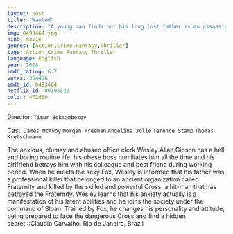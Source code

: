 ```yaml
---
layout: post
title: "Wanted"
description: "A young man finds out his long lost father is an assassin. When his father is murdered, the son is recruited into his father's old organization and trained by a man named Sloan to follow in his dad's footsteps..."
img: 0493464.jpg
kind: movie
genres: [Action,Crime,Fantasy,Thriller]
tags: Action Crime Fantasy Thriller 
language: English
year: 2008
imdb_rating: 6.7
votes: 354496
imdb_id: 0493464
netflix_id: 80195522
color: 472d30
---
```

Director: `Timur Bekmambetov`  

Cast: `James McAvoy` `Morgan Freeman` `Angelina Jolie` `Terence Stamp` `Thomas Kretschmann` 

The anxious, clumsy and abused office clerk Wesley Allan Gibson has a hell and boring routine life: his obese boss humiliates him all the time and his girlfriend betrays him with his colleague and best friend during working period. When he meets the sexy Fox, Wesley is informed that his father was a professional killer that belonged to an ancient organization called Fraternity and killed by the skilled and powerful Cross, a hit-man that has betrayed the Fraternity. Wesley learns that his anxiety actually is a manifestation of his latent abilities and he joins the society under the command of Sloan. Trained by Fox, he changes his personality and attitude, being prepared to face the dangerous Cross and find a hidden secret.::Claudio Carvalho, Rio de Janeiro, Brazil
